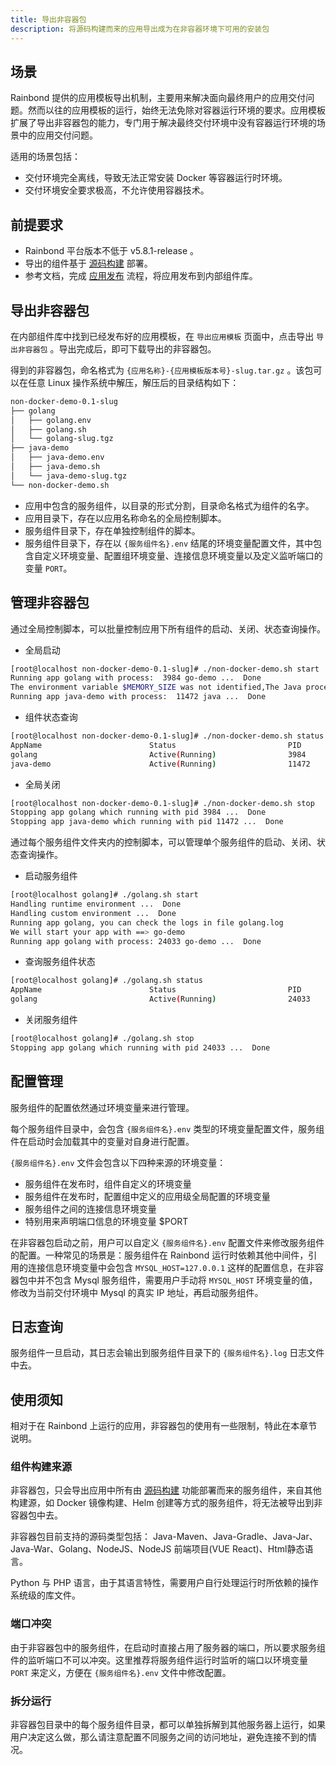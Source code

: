 ```yaml
---
title: 导出非容器包
description: 将源码构建而来的应用导出成为在非容器环境下可用的安装包
---
```


## 场景

Rainbond 提供的应用模板导出机制，主要用来解决面向最终用户的应用交付问题。然而以往的应用模板的运行，始终无法免除对容器运行环境的要求。应用模板扩展了导出非容器包的能力，专门用于解决最终交付环境中没有容器运行环境的场景中的应用交付问题。

适用的场景包括：
- 交付环境完全离线，导致无法正常安装 Docker 等容器运行时环境。
- 交付环境安全要求极高，不允许使用容器技术。

## 前提要求

- Rainbond 平台版本不低于 v5.8.1-release 。
- 导出的组件基于 [源码构建](use-manual/component-create/language-support/) 部署。
- 参考文档，完成 [应用发布](use-manual/app-manage/share-app) 流程，将应用发布到内部组件库。

## 导出非容器包

在内部组件库中找到已经发布好的应用模板，在 `导出应用模板` 页面中，点击导出 `导出非容器包` 。导出完成后，即可下载导出的非容器包。

得到的非容器包，命名格式为 `{应用名称}-{应用模板版本号}-slug.tar.gz` 。该包可以在任意 Linux 操作系统中解压，解压后的目录结构如下：

```bash
non-docker-demo-0.1-slug
├── golang
│   ├── golang.env
│   ├── golang.sh
│   └── golang-slug.tgz
├── java-demo
│   ├── java-demo.env
│   ├── java-demo.sh
│   └── java-demo-slug.tgz
└── non-docker-demo.sh
```

- 应用中包含的服务组件，以目录的形式分割，目录命名格式为组件的名字。
- 应用目录下，存在以应用名称命名的全局控制脚本。
- 服务组件目录下，存在单独控制组件的脚本。
- 服务组件目录下，存在以 `{服务组件名}.env` 结尾的环境变量配置文件，其中包含自定义环境变量、配置组环境变量、连接信息环境变量以及定义监听端口的变量 `PORT`。

## 管理非容器包

通过全局控制脚本，可以批量控制应用下所有组件的启动、关闭、状态查询操作。

- 全局启动

```bash
[root@localhost non-docker-demo-0.1-slug]# ./non-docker-demo.sh start
Running app golang with process:  3984 go-demo ...  Done
The environment variable $MEMORY_SIZE was not identified,The Java process will not be optimized....
Running app java-demo with process:  11472 java ...  Done
```

- 组件状态查询

```bash
[root@localhost non-docker-demo-0.1-slug]# ./non-docker-demo.sh status
AppName                        Status                         PID
golang                         Active(Running)                3984
java-demo                      Active(Running)                11472
```

- 全局关闭

```bash
[root@localhost non-docker-demo-0.1-slug]# ./non-docker-demo.sh stop
Stopping app golang which running with pid 3984 ...  Done
Stopping app java-demo which running with pid 11472 ...  Done
```

通过每个服务组件文件夹内的控制脚本，可以管理单个服务组件的启动、关闭、状态查询操作。

- 启动服务组件

```bash
[root@localhost golang]# ./golang.sh start
Handling runtime environment ...  Done
Handling custom environment ...  Done
Running app golang, you can check the logs in file golang.log
We will start your app with ==> go-demo
Running app golang with process: 24033 go-demo ...  Done
```

- 查询服务组件状态

```bash
[root@localhost golang]# ./golang.sh status
AppName                        Status                         PID
golang                         Active(Running)                24033
```

- 关闭服务组件

```bash
[root@localhost golang]# ./golang.sh stop
Stopping app golang which running with pid 24033 ...  Done
```

## 配置管理

服务组件的配置依然通过环境变量来进行管理。

每个服务组件目录中，会包含 `{服务组件名}.env` 类型的环境变量配置文件，服务组件在启动时会加载其中的变量对自身进行配置。

`{服务组件名}.env` 文件会包含以下四种来源的环境变量：

- 服务组件在发布时，组件自定义的环境变量
- 服务组件在发布时，配置组中定义的应用级全局配置的环境变量
- 服务组件之间的连接信息环境变量
- 特别用来声明端口信息的环境变量 $PORT

在非容器包启动之前，用户可以自定义 `{服务组件名}.env` 配置文件来修改服务组件的配置。一种常见的场景是：服务组件在 Rainbond 运行时依赖其他中间件，引用的连接信息环境变量中会包含 `MYSQL_HOST=127.0.0.1` 这样的配置信息，在非容器包中并不包含 Mysql 服务组件，需要用户手动将 `MYSQL_HOST` 环境变量的值，修改为当前交付环境中 Mysql 的真实 IP 地址，再启动服务组件。

## 日志查询

服务组件一旦启动，其日志会输出到服务组件目录下的 `{服务组件名}.log` 日志文件中去。

## 使用须知

相对于在 Rainbond 上运行的应用，非容器包的使用有一些限制，特此在本章节说明。

### 组件构建来源

非容器包，只会导出应用中所有由 [源码构建](use-manual/component-create/language-support/) 功能部署而来的服务组件，来自其他构建源，如 Docker 镜像构建、Helm 创建等方式的服务组件，将无法被导出到非容器包中去。

非容器包目前支持的源码类型包括： Java-Maven、Java-Gradle、Java-Jar、Java-War、Golang、NodeJS、NodeJS 前端项目(VUE React)、Html静态语言。

Python 与 PHP 语言，由于其语言特性，需要用户自行处理运行时所依赖的操作系统级的库文件。

### 端口冲突

由于非容器包中的服务组件，在启动时直接占用了服务器的端口，所以要求服务组件的监听端口不可以冲突。这里推荐将服务组件运行时监听的端口以环境变量 `PORT` 来定义，方便在 `{服务组件名}.env` 文件中修改配置。

### 拆分运行

非容器包目录中的每个服务组件目录，都可以单独拆解到其他服务器上运行，如果用户决定这么做，那么请注意配置不同服务之间的访问地址，避免连接不到的情况。

